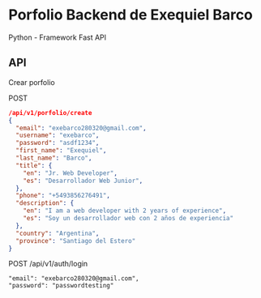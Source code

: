 # Porfolio Backend de Exequiel Barco
Python - Framework Fast API

## API
Crear porfolio

POST
```json
/api/v1/porfolio/create
{
  "email": "exebarco280320@gmail.com",
  "username": "exebarco",
  "password": "asdf1234",
  "first_name": "Exequiel",
  "last_name": "Barco",
  "title": {
    "en": "Jr. Web Developer",
    "es": "Desarrollador Web Junior",
  },
  "phone": "+5493856276491",
  "description": {
    "en": "I am a web developer with 2 years of experience",
    "es": "Soy un desarrollador web con 2 años de experiencia"
  },
  "country": "Argentina",
  "province": "Santiago del Estero"
}
```

POST
/api/v1/auth/login
```
"email": "exebarco280320@gmail.com",
"password": "passwordtesting"
```